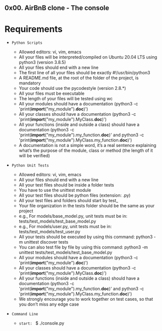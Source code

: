 ## 0x00. AirBnB clone - The console

# Requirements

* `Python Scripts`
	* Allowed editors: vi, vim, emacs
	* All your files will be interpreted/compiled on Ubuntu 20.04 LTS using python3 (version 3.8.5)
	* All your files should end with a new line
	* The first line of all your files should be exactly #!/usr/bin/python3
	* A README.md file, at the root of the folder of the project, is mandatory
	* Your code should use the pycodestyle (version 2.8.*)
	* All your files must be executable
	* The length of your files will be tested using wc
	* All your modules should have a documentation (python3 -c 'print(__import__("my_module").__doc__)')
	* All your classes should have a documentation (python3 -c 'print(__import__("my_module").MyClass.__doc__)')
	* All your functions (inside and outside a class) should have a documentation (python3 -c 'print(__import__("my_module").my_function.__doc__)' and python3 -c 'print(__import__("my_module").MyClass.my_function.__doc__)')
	* A documentation is not a simple word, it’s a real sentence explaining what’s the purpose of the module, class or method (the length of it will be verified)

* `Python Unit Tests`
	* Allowed editors: vi, vim, emacs
	* All your files should end with a new line
	* All your test files should be inside a folder tests
	* You have to use the unittest module
	* All your test files should be python files (extension: .py)
	* All your test files and folders should start by test_
	* Your file organization in the tests folder should be the same as your project
	* e.g., For models/base_model.py, unit tests must be in: tests/test_models/test_base_model.py
	* e.g., For models/user.py, unit tests must be in: tests/test_models/test_user.py
	* All your tests should be executed by using this command: python3 -m unittest discover tests
	* You can also test file by file by using this command: python3 -m unittest tests/test_models/test_base_model.py
	* All your modules should have a documentation (python3 -c 'print(__import__("my_module").__doc__)')
	* All your classes should have a documentation (python3 -c 'print(__import__("my_module").MyClass.__doc__)')
	* All your functions (inside and outside a class) should have a documentation (python3 -c 'print(__import__("my_module").my_function.__doc__)' and python3 -c 'print(__import__("my_module").MyClass.my_function.__doc__)')
	* We strongly encourage you to work together on test cases, so that you don’t miss any edge case

* `Command Line`
	* `start: ` $ ./console.py 

